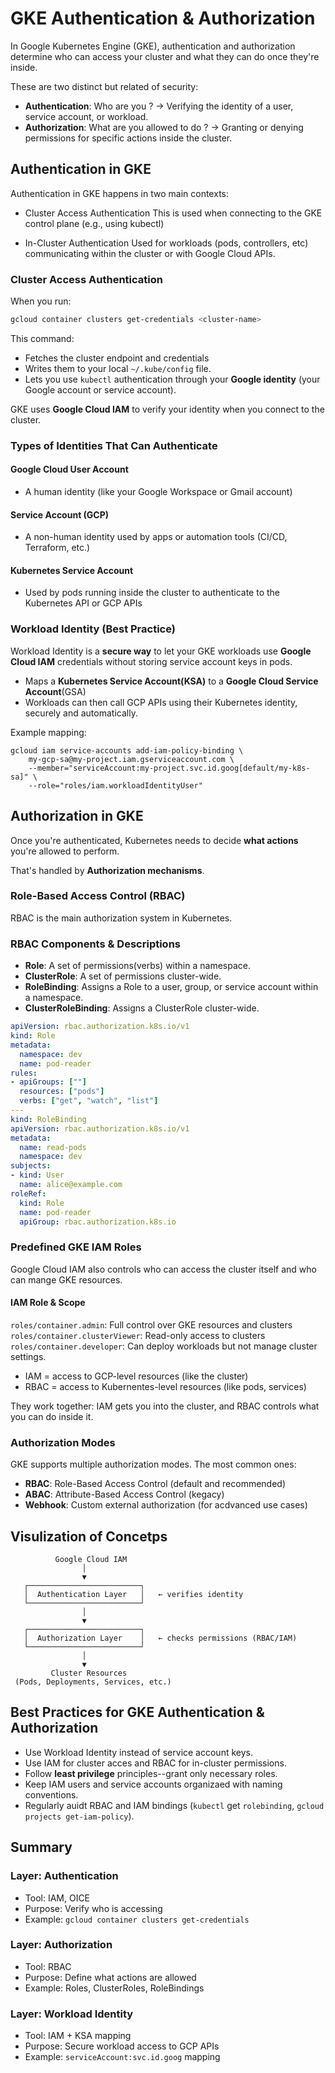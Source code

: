 # GKE Authentication & Authorization 

In Google Kubernetes Engine (GKE), authentication and authorization determine who can access your cluster and what they can do once they're inside. 

These are two distinct but related of security: 

- **Authentication**: Who are you ? -> Verifying the identity of a user, service account, or workload. 
- **Authorization**: What are you allowed to do ? -> Granting or denying permissions for specific actions inside the cluster. 

## Authentication in GKE 
Authentication in GKE happens in two main contexts: 
- Cluster Access Authentication 
This is used when connecting to the GKE control plane (e.g., using kubectl)

- In-Cluster Authentication 
Used for workloads (pods, controllers, etc) communicating within the cluster or with Google Cloud APIs. 


### Cluster Access Authentication 
When you run:

```bash 
gcloud container clusters get-credentials <cluster-name>
```

This command:
- Fetches the cluster endpoint and credentials
- Writes them to your local `~/.kube/config` file.
- Lets you use `kubectl` authentication through your **Google identity** (your Google account or service account).

GKE uses **Google Cloud IAM** to verify your identity when you connect to the cluster. 

### Types of Identities That Can Authenticate 
#### Google Cloud User Account 
- A human identity (like your Google Workspace or Gmail account)

#### Service Account (GCP)
- A non-human identity used by apps or automation tools (CI/CD, Terraform, etc.)

#### Kubernetes Service Account
- Used by pods running inside the cluster to authenticate to the Kubernetes API or GCP APIs

### Workload Identity (Best Practice)
Workload Identity is a **secure way** to let your GKE workloads use **Google Cloud IAM** credentials without storing service account keys in pods. 
- Maps a **Kubernetes Service Account(KSA)** to a **Google Cloud Service Account**(GSA)
- Workloads can then call GCP APIs using their Kubernetes identity, securely and automatically.

Example mapping: 
```
gcloud iam service-accounts add-iam-policy-binding \
    my-gcp-sa@my-project.iam.gserviceaccount.com \
    --member="serviceAccount:my-project.svc.id.goog[default/my-k8s-sa]" \
    --role="roles/iam.workloadIdentityUser"
```

## Authorization in GKE 
Once you're authenticated, Kubernetes needs to decide **what actions** you're allowed to perform. 

That's handled by **Authorization mechanisms**.

### Role-Based Access Control (RBAC)
RBAC is the main authorization system in Kubernetes. 

### RBAC Components & Descriptions 
- **Role**: A set of permissions(verbs) within a namespace.
- **ClusterRole**: A set of permissions cluster-wide.
- **RoleBinding**: Assigns a Role to a user, group, or service account within a namespace.
- **ClusterRoleBinding**: Assigns a ClusterRole cluster-wide.

```yaml 
apiVersion: rbac.authorization.k8s.io/v1
kind: Role
metadata:
  namespace: dev
  name: pod-reader
rules:
- apiGroups: [""]
  resources: ["pods"]
  verbs: ["get", "watch", "list"]
---
kind: RoleBinding
apiVersion: rbac.authorization.k8s.io/v1
metadata:
  name: read-pods
  namespace: dev
subjects:
- kind: User
  name: alice@example.com
roleRef:
  kind: Role
  name: pod-reader
  apiGroup: rbac.authorization.k8s.io
```

### Predefined GKE IAM Roles

Google Cloud IAM also controls who can access the cluster itself and who can mange GKE resources. 


#### IAM Role & Scope 
`roles/container.admin`: Full control over GKE resources and clusters
`roles/container.clusterViewer`: Read-only access to clusters
`roles/container.developer`: Can deploy workloads but not manage cluster settings. 

- IAM = access to GCP-level resources (like the cluster)
- RBAC = access to Kubernentes-level resources (like pods, services)

They work together: IAM gets you into the cluster, and RBAC controls what you can do inside it. 

### Authorization Modes
GKE supports multiple authorization modes. The most common ones: 
- **RBAC**: Role-Based Access Control (default and recommended)
- **ABAC**: Attribute-Based Access Control (kegacy)
- **Webhook**: Custom external authorization (for acdvanced use cases)


## Visulization of Concetps 
```
          Google Cloud IAM
                │
                ▼
   ┌─────────────────────────┐
   │  Authentication Layer   │   ← verifies identity
   └─────────────────────────┘
                │
                ▼
   ┌─────────────────────────┐
   │  Authorization Layer    │   ← checks permissions (RBAC/IAM)
   └─────────────────────────┘
                │
                ▼
         Cluster Resources
 (Pods, Deployments, Services, etc.)
```

## Best Practices for GKE Authentication & Authorization 
- Use Workload Identity instead of service account keys.
- Use IAM for cluster acces and RBAC for in-cluster permissions. 
- Follow **least privilege** principles--grant only necessary roles.
- Keep IAM users and service accounts organizaed with naming conventions.
- Regularly auidt RBAC and IAM bindings (`kubectl` get `rolebinding`, `gcloud projects get-iam-policy`).

## Summary 

### Layer: Authentication
- Tool: IAM, OICE
- Purpose: Verify who is accessing
- Example: `gcloud container clusters get-credentials`  


### Layer: Authorization 
- Tool: RBAC
- Purpose: Define what actions are allowed
- Example: Roles, ClusterRoles, RoleBindings

### Layer: Workload Identity 
- Tool: IAM + KSA mapping 
- Purpose: Secure workload access to GCP APIs
- Example: `serviceAccount:svc.id.goog` mapping 

